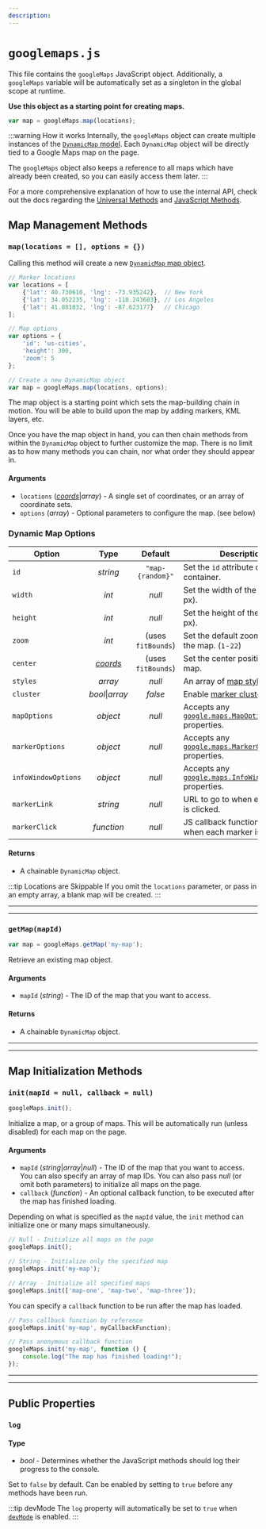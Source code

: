 ```yaml
---
description:
---
```


# `googlemaps.js`

This file contains the `googleMaps` JavaScript object. Additionally, a `googleMaps` variable will be automatically set as a singleton in the global scope at runtime.

**Use this object as a starting point for creating maps.**

```js
var map = googleMaps.map(locations);
```

:::warning How it works
Internally, the `googleMaps` object can create multiple instances of the [`DynamicMap` model](/javascript/dynamicmap.js/). Each `DynamicMap` object will be directly tied to a Google Maps map on the page.

The `googleMaps` object also keeps a reference to all maps which have already been created, so you can easily access them later.
:::

For a more comprehensive explanation of how to use the internal API, check out the docs regarding the [Universal Methods](/dynamic-maps/universal-methods/) and [JavaScript Methods](/dynamic-maps/javascript-methods/).

## Map Management Methods

### `map(locations = [], options = {})`

Calling this method will create a new [`DynamicMap` map object](/javascript/dynamicmap.js/).

```js
// Marker locations
var locations = [
    {'lat': 40.730610, 'lng': -73.935242},  // New York
    {'lat': 34.052235, 'lng': -118.243683}, // Los Angeles
    {'lat': 41.881832, 'lng': -87.623177}   // Chicago
];

// Map options
var options = {
    'id': 'us-cities',
    'height': 300,
    'zoom': 5
};

// Create a new DynamicMap object
var map = googleMaps.map(locations, options);
```

The map object is a starting point which sets the map-building chain in motion. You will be able to build upon the map by adding markers, KML layers, etc.

Once you have the map object in hand, you can then chain methods from within the `DynamicMap` object to further customize the map. There is no limit as to how many methods you can chain, nor what order they should appear in.

#### Arguments

 - `locations` (_[coords](/models/coordinates/)_|_array_) - A single set of coordinates, or an array of coordinate sets.
 - `options` (_array_) - Optional parameters to configure the map. (see below)

### Dynamic Map Options

| Option               | Type            | Default | Description
|----------------------|:---------------:|:-------:|-------------
| `id`                 | _string_        | <span style="white-space:nowrap">`"map-{random}"`</span> | Set the `id` attribute of the map container.
| `width`              | _int_           | _null_  | Set the width of the map (in px).
| `height`             | _int_           | _null_  | Set the height of the map (in px).
| `zoom`               | _int_           | (uses `fitBounds`) | Set the default zoom level of the map. <span style="white-space:nowrap">(`1`-`22`)</span>
| `center`             | _[coords](/models/coordinates/)_ | (uses `fitBounds`) | Set the center position of the map.
| `styles`             | _array_         | _null_  | An array of [map styles](/guides/styling-a-map/).
| `cluster`            | _bool_\|_array_ | _false_ | Enable [marker clustering](/guides/clustering-markers/).
| `mapOptions`         | _object_        | _null_  | Accepts any [`google.maps.MapOptions`](https://developers.google.com/maps/documentation/javascript/reference/map#MapOptions) properties.
| `markerOptions`      | _object_        | _null_  | Accepts any [`google.maps.MarkerOptions`](https://developers.google.com/maps/documentation/javascript/reference/marker#MarkerOptions) properties.
| `infoWindowOptions`  | _object_        | _null_  | Accepts any [`google.maps.InfoWindowOptions`](https://developers.google.com/maps/documentation/javascript/reference/info-window#InfoWindowOptions) properties.
| `markerLink`         | _string_        | _null_  | URL to go to when each marker is clicked.
| `markerClick`        | _function_      | _null_  | JS callback function triggered when each marker is clicked.

#### Returns

 - A chainable `DynamicMap` object.

:::tip Locations are Skippable
If you omit the `locations` parameter, or pass in an empty array, a blank map will be created.
:::

---
---

### `getMap(mapId)`

```js
var map = googleMaps.getMap('my-map');
```

Retrieve an existing map object.

#### Arguments

 - `mapId` (_string_) - The ID of the map that you want to access.

#### Returns

 - A chainable `DynamicMap` object.

---
---

## Map Initialization Methods

### `init(mapId = null, callback = null)`

```js
googleMaps.init();
```

Initialize a map, or a group of maps. This will be automatically run (unless disabled) for each map on the page.

#### Arguments

 - `mapId` (_string_|_array_|_null_) - The ID of the map that you want to access. You can also specify an array of map IDs. You can also pass _null_ (or omit both parameters) to initialize all maps on the page.
 - `callback` (_function_) - An optional callback function, to be executed after the map has finished loading.

Depending on what is specified as the `mapId` value, the `init` method can initialize one or many maps simultaneously.

```js
// Null - Initialize all maps on the page
googleMaps.init();

// String - Initialize only the specified map
googleMaps.init('my-map');

// Array - Initialize all specified maps
googleMaps.init(['map-one', 'map-two', 'map-three']);
```

You can specify a `callback` function to be run after the map has loaded.

```js
// Pass callback function by reference
googleMaps.init('my-map', myCallbackFunction);

// Pass anonymous callback function
googleMaps.init('my-map', function () {
    console.log("The map has finished loading!");
});
```

---
---

## Public Properties

### `log`

#### Type

 - _bool_ - Determines whether the JavaScript methods should log their progress to the console.

Set to `false` by default. Can be enabled by setting to `true` before any methods have been run.

:::tip devMode
The `log` property will automatically be set to `true` when [`devMode`](https://craftcms.com/knowledge-base/what-dev-mode-does) is enabled.
:::
